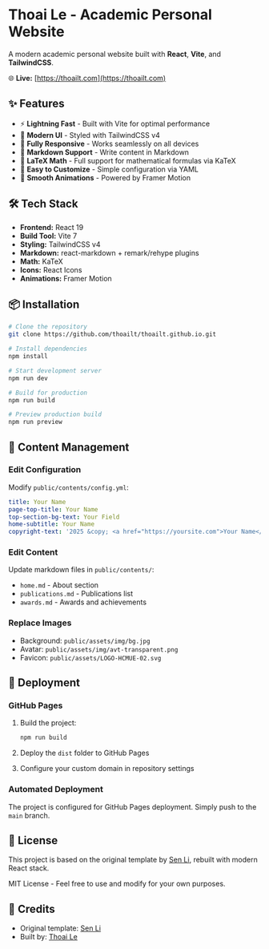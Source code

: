 # Thoai Le - Academic Personal Website

A modern academic personal website built with **React**, **Vite**, and **TailwindCSS**.

🌐 **Live:** [https://thoailt.com](https://thoailt.com)

## ✨ Features

- ⚡ **Lightning Fast** - Built with Vite for optimal performance
- 🎨 **Modern UI** - Styled with TailwindCSS v4
- 📱 **Fully Responsive** - Works seamlessly on all devices
- 📝 **Markdown Support** - Write content in Markdown
- 🔢 **LaTeX Math** - Full support for mathematical formulas via KaTeX
- 🎯 **Easy to Customize** - Simple configuration via YAML
- 🚀 **Smooth Animations** - Powered by Framer Motion

## 🛠️ Tech Stack

- **Frontend:** React 19
- **Build Tool:** Vite 7
- **Styling:** TailwindCSS v4
- **Markdown:** react-markdown + remark/rehype plugins
- **Math:** KaTeX
- **Icons:** React Icons
- **Animations:** Framer Motion

## 📦 Installation

```bash
# Clone the repository
git clone https://github.com/thoailt/thoailt.github.io.git

# Install dependencies
npm install

# Start development server
npm run dev

# Build for production
npm run build

# Preview production build
npm run preview
```

## 📝 Content Management

### Edit Configuration
Modify `public/contents/config.yml`:
```yaml
title: Your Name
page-top-title: Your Name
top-section-bg-text: Your Field
home-subtitle: Your Name
copyright-text: '2025 &copy; <a href="https://yoursite.com">Your Name</a>'
```

### Edit Content
Update markdown files in `public/contents/`:
- `home.md` - About section
- `publications.md` - Publications list
- `awards.md` - Awards and achievements

### Replace Images
- Background: `public/assets/img/bg.jpg`
- Avatar: `public/assets/img/avt-transparent.png`
- Favicon: `public/assets/LOGO-HCMUE-02.svg`

## 🚀 Deployment

### GitHub Pages
1. Build the project:
   ```bash
   npm run build
   ```

2. Deploy the `dist` folder to GitHub Pages

3. Configure your custom domain in repository settings

### Automated Deployment
The project is configured for GitHub Pages deployment. Simply push to the `main` branch.

## 📄 License

This project is based on the original template by [Sen Li](https://github.com/senli1073/senli1073.github.io), rebuilt with modern React stack.

MIT License - Feel free to use and modify for your own purposes.

## 🙏 Credits

- Original template: [Sen Li](https://github.com/senli1073/senli1073.github.io)
- Built by: [Thoai Le](https://github.com/thoailt)
